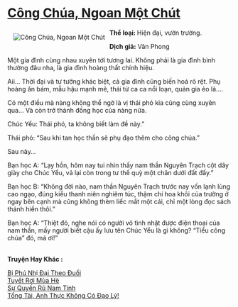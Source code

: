 <a href="https://utruyen.com/truyen/cong-chua-ngoan-mot-chut/19310/" title="Công Chúa, Ngoan Một Chút"><h1>Công Chúa, Ngoan Một Chút</h1></a><div style="display:table"><img align="right" style="float: left; padding: 10px;" src="https://utruyen.com/images/story/200x260/cong-chua-ngoan-mot-chut.jpg" alt="Công Chúa, Ngoan Một Chút"><strong>Thể loại: </strong>Hiện đại, vườn trường.<p></p><strong>Dịch giả:</strong> Vãn Phong<p></p>Một gia đình cùng nhau xuyên tới tương lai. Không phải là gia đình bình thường đâu nha, là gia đình hoàng thất chính hiệu. <p></p>Aii... Thời đại và tư tưởng khác biệt, cả gia đình cũng biến hoá rõ rệt. Phụ hoàng ăn bám, mẫu hậu mạnh mẽ, thái tử ca ca nổi loạn, quản gia ẻo lả....<p></p>Có một điều mà nàng không thể ngờ là vị thái phó kia cũng cùng xuyên qua... Và còn trở thành đồng học của nàng nữa.<p></p>Chúc Yểu: Thái phó, ta không biết làm đề này.”<p></p>Thái phó: “Sau khi tan học thần sẽ phụ đạo thêm cho công chúa.”<p></p>Sau này…<p></p>Bạn học A: “Lạy hồn, hôm nay tui nhìn thấy nam thần Nguyên Trạch cột dây giày cho Chúc Yểu, vả lại còn trong tư thế quỳ một chân dưới đất đấy.”<p></p>Bạn học B: “Không đời nào, nam thần Nguyên Trạch trước nay vốn lạnh lùng cao ngạo, đúng kiểu thanh niên nghiêm túc, thậm chí hoa khôi của trường ở ngay bên cạnh mà cũng không thèm liếc mắt một cái, chỉ một lòng đọc sách thánh hiền thôi.”<p></p>Bạn học A: “Thiệt đó, nghe nói có người vô tình nhặt được điện thoại của nam thần, mấy người biết cậu ấy lưu tên Chúc Yểu là gì không? “Tiểu công chúa” đó, má ơi!”</div><p><br><b>Truyện Hay Khác :</b></p><a href="https://utruyen.com/truyen/bi-phu-nhi-dai-theo-duoi/19054/" alt="Bị Phú Nhị Đại Theo Đuổi">Bị Phú Nhị Đại Theo Đuổi</a><br/><a href="https://github.com/quanluxury/ngontinhhot/tree/master/truyenhay/20708/" alt="Tuyết Rơi Mùa Hè">Tuyết Rơi Mùa Hè</a><br/><a href="https://github.com/quanluxury/ngontinhhot/tree/master/truyenhay/19052/" alt="Sự Quyến Rũ Nam Tính">Sự Quyến Rũ Nam Tính</a><br/><a href="https://github.com/quanluxury/ngontinhhot/tree/master/truyenhay/19074/" alt="Tổng Tài, Anh Thực Không Có Đạo Lý!">Tổng Tài, Anh Thực Không Có Đạo Lý!</a><br/>